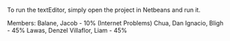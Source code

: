 To run the textEditor, simply open the project in Netbeans and run it.

Members:
Balane, Jacob - 10% (Internet Problems)
Chua, Dan
Ignacio, Bligh - 45%
Lawas, Denzel
Villaflor, Liam - 45%


